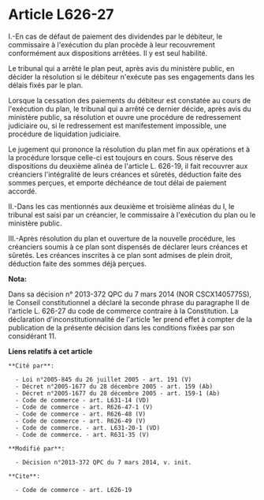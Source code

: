 # Article L626-27

I.-En cas de défaut de paiement des dividendes par le débiteur, le commissaire à l'exécution du plan procède à leur
recouvrement conformément aux dispositions arrêtées. Il y est seul habilité. 

Le tribunal qui a arrêté le plan peut, après avis du ministère public, en décider la résolution si le débiteur n'exécute pas
ses engagements dans les délais fixés par le plan. 

Lorsque la cessation des paiements du débiteur est constatée au cours de l'exécution du plan, le tribunal qui a arrêté ce
dernier décide, après avis du ministère public, sa résolution et ouvre une procédure de redressement judiciaire ou, si le
redressement est manifestement impossible, une procédure de liquidation judiciaire. 

Le jugement qui prononce la résolution du plan met fin aux opérations et à la procédure lorsque celle-ci est toujours en
cours. Sous réserve des dispositions du deuxième alinéa de l'article L. 626-19, il fait recouvrer aux créanciers
l'intégralité de leurs créances et sûretés, déduction faite des sommes perçues, et emporte déchéance de tout délai de
paiement accordé. 

II.-Dans les cas mentionnés aux deuxième et troisième alinéas du I, le tribunal est saisi par un créancier, le commissaire à
l'exécution du plan ou le ministère public.  

III.-Après résolution du plan et ouverture de la nouvelle procédure, les créanciers soumis à ce plan sont dispensés de
déclarer leurs créances et sûretés. Les créances inscrites à ce plan sont admises de plein droit, déduction faite des sommes
déjà perçues.

**Nota:**

Dans sa décision n° 2013-372 QPC du 7 mars 2014 (NOR CSCX1405775S), le Conseil constitutionnel a déclaré la seconde phrase du
paragraphe II de l'article L. 626-27 du code de commerce contraire à la Constitution. La déclaration d'inconstitutionnalité
de l'article 1er prend effet à compter de la publication de la présente décision dans les conditions fixées par son
considérant 11.

**Liens relatifs à cet article**

	**Cité par**:

	  - Loi n°2005-845 du 26 juillet 2005 - art. 191 (V)
	  - Décret n°2005-1677 du 28 décembre 2005 - art. 159 (Ab)
	  - Décret n°2005-1677 du 28 décembre 2005 - art. 159-1 (Ab)
	  - Code de commerce - art. L631-14 (VD)
	  - Code de commerce - art. R626-47-1 (V)
	  - Code de commerce - art. R626-48 (V)
	  - Code de commerce - art. R626-49 (V)
	  - Code de commerce. - art. L631-20-1 (VD)
	  - Code de commerce. - art. R631-35 (V)

	**Modifié par**:

	  - Décision n°2013-372 QPC du 7 mars 2014, v. init.

	**Cite**:

	  - Code de commerce - art. L626-19
